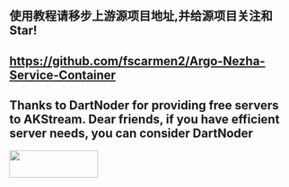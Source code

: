 ## 使用教程请移步上游源项目地址,并给源项目关注和Star!
## https://github.com/fscarmen2/Argo-Nezha-Service-Container

## Thanks to DartNoder for providing free servers to AKStream. Dear friends, if you have efficient server needs, you can consider DartNoder
<a href='https://dartnode.com' _target="blank"><img src="https://dartnode.com/assets/dash/images/brand/logo.png" width="158" height="49" /></a>
